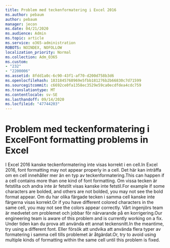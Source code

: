 ```yaml
---
title: Problem med teckenformatering i Excel 2016
ms.author: pebaum
author: pebaum
manager: jecon
ms.date: 04/21/2020
ms.audience: Admin
ms.topic: article
ms.service: o365-administration
ROBOTS: NOINDEX, NOFOLLOW
localization_priority: Normal
ms.collection: Adm_O365
ms.custom:
- "232"
- "2200006"
ms.assetid: 8fdd1a0c-6c90-43f1-af70-d200d758b3d6
ms.openlocfilehash: 1831845768969e5fbb181276b2b66830c7d71599
ms.sourcegitcommit: c6692ce0fa1358ec3529e59ca0ecdfdea4cdc759
ms.translationtype: MT
ms.contentlocale: sv-SE
ms.lasthandoff: 09/14/2020
ms.locfileid: "47744203"
---
```

# <a name="font-formatting-problems-in-excel"></a><span data-ttu-id="5e1c5-102">Problem med teckenformatering i Excel</span><span class="sxs-lookup"><span data-stu-id="5e1c5-102">Font formatting problems in Excel</span></span>

<span data-ttu-id="5e1c5-103">I Excel 2016 kanske teckenformatering inte visas korrekt i en cell.</span><span class="sxs-lookup"><span data-stu-id="5e1c5-103">In Excel 2016, font formatting may not appear properly in a cell.</span></span> <span data-ttu-id="5e1c5-104">Det här kan inträffa om en cell innehåller mer än en typ av teckenformatering.</span><span class="sxs-lookup"><span data-stu-id="5e1c5-104">This can happen if a cell contains more than one kind of font formatting.</span></span> <span data-ttu-id="5e1c5-105">Om vissa tecken är fetstilta och andra inte är fetstilt visas kanske inte fetstil.</span><span class="sxs-lookup"><span data-stu-id="5e1c5-105">For example if some characters are bolded, and others are not bolded, you may not see the bold format appear.</span></span> <span data-ttu-id="5e1c5-106">Om du har olika färgade tecken i samma cell kanske inte färgerna visas korrekt.</span><span class="sxs-lookup"><span data-stu-id="5e1c5-106">Or if you have different colored characters in the same cell, you may not see the colors appear correctly.</span></span> <span data-ttu-id="5e1c5-107">Vårt ingenjörs team är medvetet om problemet och jobbar för närvarande på en korrigering.</span><span class="sxs-lookup"><span data-stu-id="5e1c5-107">Our engineering team is aware of this problem and is currently working on a fix.</span></span> <span data-ttu-id="5e1c5-108">Under tiden kan du prova att använda ett annat teckensnitt.</span><span class="sxs-lookup"><span data-stu-id="5e1c5-108">In the meantime, try using a different font.</span></span> <span data-ttu-id="5e1c5-109">Eller försök att undvika att använda flera typer av formatering i samma cell tills problemet är åtgärdat.</span><span class="sxs-lookup"><span data-stu-id="5e1c5-109">Or, try to avoid using multiple kinds of formatting within the same cell until this problem is fixed.</span></span>
  
